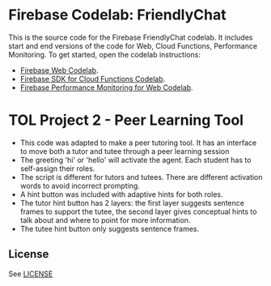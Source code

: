 # Firebase Codelab: FriendlyChat

This is the source code for the Firebase FriendlyChat codelab. It includes start and end versions of the
code for Web, Cloud Functions, Performance Monitoring. To get started, open the codelab instructions:

 - [Firebase Web Codelab](https://codelabs.developers.google.com/codelabs/firebase-web/).
 - [Firebase SDK for Cloud Functions Codelab](https://codelabs.developers.google.com/codelabs/firebase-cloud-functions/).
 - [Firebase Performance Monitoring for Web Codelab](https://codelabs.developers.google.com/codelabs/firebase-perf-mon-web/).

# TOL Project 2 - Peer Learning Tool

- This code was adapted to make a peer tutoring tool. It has an interface to move both a tutor and tutee through a peer learning session
- The greeting 'hi' or 'hello' will activate the agent. Each student has to self-assign their roles.
- The script is different for tutors and tutees.  There are different activation words to avoid incorrect prompting. 
- A hint button was included with adaptive hints for both roles. 
- The tutor hint button has 2 layers: the first layer suggests sentence frames to support the tutee, the second layer gives conceptual hints to talk about and where to point for more information.
- The tutee hint button only suggests sentence frames.

## License
See [LICENSE](LICENSE)
